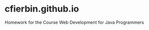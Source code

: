 cfierbin.github.io
==================

Homework for the Course Web Development for Java Programmers 
